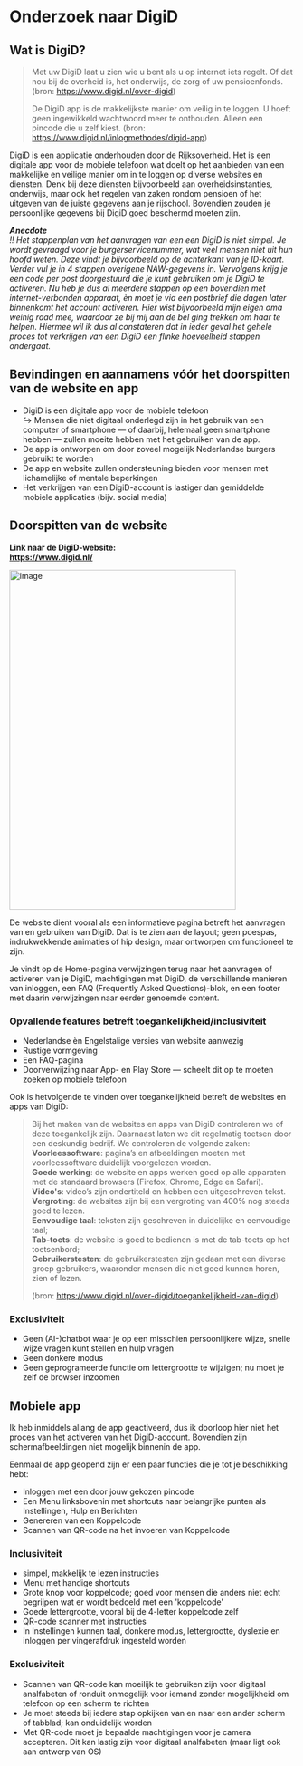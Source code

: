 # Onderzoek naar DigiD
## Wat is DigiD?
> Met uw DigiD laat u zien wie u bent als u op internet iets regelt. Of dat nou bij de overheid is, het onderwijs, de zorg of uw pensioenfonds. (bron: https://www.digid.nl/over-digid)
> 
> De DigiD app is de makkelijkste manier om veilig in te loggen. U hoeft geen ingewikkeld wachtwoord meer te onthouden. Alleen een pincode die u zelf kiest. (bron: https://www.digid.nl/inlogmethodes/digid-app)

DigiD is een applicatie onderhouden door de Rijksoverheid.
Het is een digitale app voor de mobiele telefoon wat doelt op het aanbieden van een makkelijke en veilige manier om in te loggen op diverse websites en diensten.
Denk bij deze diensten bijvoorbeeld aan overheidsinstanties, onderwijs, maar ook het regelen van zaken rondom pensioen of het uitgeven van de juiste gegevens aan je rijschool.
Bovendien zouden je persoonlijke gegevens bij DigiD goed beschermd moeten zijn.

*__Anecdote__* <br>
*!! Het stappenplan van het aanvragen van een een DigiD is niet simpel. Je wordt gevraagd voor je burgerservicenummer, wat veel mensen niet uit hun hoofd weten.
Deze vindt je bijvoorbeeld op de achterkant van je ID-kaart. Verder vul je in 4 stappen overigene NAW-gegevens in.
Vervolgens krijg je een code per post doorgestuurd die je kunt gebruiken om je DigiD te activeren.
Nu heb je dus al meerdere stappen op een bovendien met internet-verbonden apparaat, èn moet je via een postbrief die dagen later binnenkomt het account activeren.
Hier wist bijvoorbeeld mijn eigen oma weinig raad mee, waardoor ze bij mij aan de bel ging trekken om haar te helpen.
Hiermee wil ik dus al constateren dat in ieder geval het gehele proces tot verkrijgen van een DigiD een flinke hoeveelheid stappen ondergaat.*

## Bevindingen en aannamens vóór het doorspitten van de website en app
- DigiD is een digitale app voor de mobiele telefoon <br>
&#8618; Mensen die niet digitaal onderlegd zijn in het gebruik van een computer of smartphone &mdash; of daarbij, helemaal geen smartphone hebben &mdash; zullen moeite hebben met het gebruiken van de app.
- De app is ontworpen om door zoveel mogelijk Nederlandse burgers gebruikt te worden
- De app en website zullen ondersteuning bieden voor mensen met lichamelijke of mentale beperkingen
- Het verkrijgen van een DigiD-account is lastiger dan gemiddelde mobiele applicaties (bijv. social media)

## Doorspitten van de website
<strong>Link naar de DigiD-website:<br>
https://www.digid.nl/</strong>

<img width="400" height="600" alt="image" src="https://github.com/user-attachments/assets/7ae04bfa-915e-4867-84a5-d892a37bbf89" />

De website dient vooral als een informatieve pagina betreft het aanvragen van en gebruiken van DigiD. Dat is te zien aan de layout; geen poespas, indrukwekkende animaties of hip design, maar ontworpen om functioneel te zijn.

Je vindt op de Home-pagina verwijzingen terug naar het aanvragen of activeren van je DigiD, machtigingen met DigiD, de verschillende manieren van inloggen, een FAQ (Frequently Asked Questions)-blok, en een footer met daarin verwijzingen naar eerder genoemde content.

### Opvallende features betreft toegankelijkheid/inclusiviteit
- Nederlandse èn Engelstalige versies van website aanwezig
- Rustige vormgeving
- Een FAQ-pagina
- Doorverwijzing naar App- en Play Store &mdash; scheelt dit op te moeten zoeken op mobiele telefoon

Ook is hetvolgende te vinden over toegankelijkheid betreft de websites en apps van DigiD:
> Bij het maken van de websites en apps van DigiD controleren we of deze toegankelijk zijn. Daarnaast laten we dit regelmatig toetsen door een deskundig bedrijf. We controleren de volgende zaken:
> <strong>Voorleessoftware</strong>: pagina’s en afbeeldingen moeten met voorleessoftware duidelijk voorgelezen worden.<br>
> <strong>Goede werking</strong>: de website en apps werken goed op alle apparaten met de standaard browsers (Firefox, Chrome, Edge en Safari). <br>
> <strong>Video's</strong>: video’s zijn ondertiteld en hebben een uitgeschreven tekst. <br>
> <strong>Vergroting</strong>: de websites zijn bij een vergroting van 400% nog steeds goed te lezen. <br>
> <strong>Eenvoudige taal</strong>: teksten zijn geschreven in duidelijke en eenvoudige taal;<br>
> <strong>Tab-toets</strong>: de website is goed te bedienen is met de tab-toets op het toetsenbord;<br>
> <strong>Gebruikerstesten</strong>: de gebruikerstesten zijn gedaan met een diverse groep gebruikers, waaronder mensen die niet goed kunnen horen, zien of lezen.
> 
> (bron: https://www.digid.nl/over-digid/toegankelijkheid-van-digid)
 
### Exclusiviteit
- Geen (AI-)chatbot waar je op een misschien persoonlijkere wijze, snelle wijze vragen kunt stellen en hulp vragen
- Geen donkere modus
- Geen geprogrameerde functie om lettergrootte te wijzigen; nu moet je zelf de browser inzoomen

## Mobiele app
Ik heb inmiddels allang de app geactiveerd, dus ik doorloop hier niet het proces van het activeren van het DigiD-account.
Bovendien zijn schermafbeeldingen niet mogelijk binnenin de app.

Eenmaal de app geopend zijn er een paar functies die je tot je beschikking hebt:
- Inloggen met een door jouw gekozen pincode
- Een Menu linksbovenin met shortcuts naar belangrijke punten als Instellingen, Hulp en Berichten
- Genereren van een Koppelcode
- Scannen van QR-code na het invoeren van Koppelcode

### Inclusiviteit
- simpel, makkelijk te lezen instructies
- Menu met handige shortcuts
- Grote knop voor koppelcode; goed voor mensen die anders niet echt begrijpen wat er wordt bedoeld met een 'koppelcode'
- Goede lettergrootte, vooral bij de 4-letter koppelcode zelf
- QR-code scanner met instructies
- In Instellingen kunnen taal, donkere modus, lettergrootte, dyslexie en inloggen per vingerafdruk ingesteld worden

### Exclusiviteit
- Scannen van QR-code kan moeilijk te gebruiken zijn voor digitaal analfabeten of ronduit onmogelijk voor iemand zonder mogelijkheid om telefoon op een scherm te richten
- Je moet steeds bij iedere stap opkijken van en naar een ander scherm of tabblad; kan onduidelijk worden
- Met QR-code moet je bepaalde machtigingen voor je camera accepteren. Dit kan lastig zijn voor digitaal analfabeten (maar ligt ook aan ontwerp van OS)
